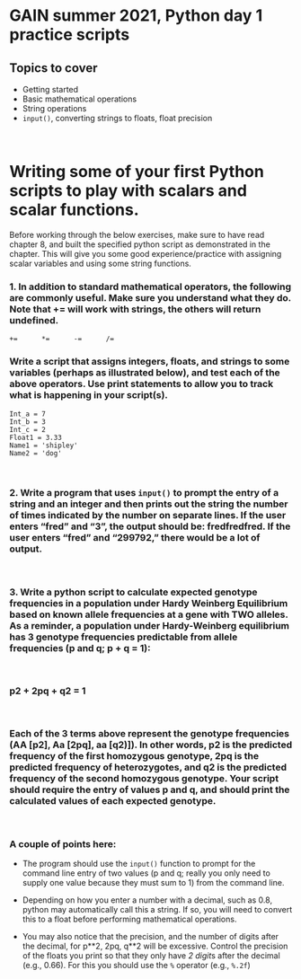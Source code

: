 # GAIN summer 2021, Python day 1 practice scripts

## Topics to cover
- Getting started
- Basic mathematical operations
- String operations
- `input()`, converting strings to floats, float precision

<p>&nbsp;</p>

# Writing some of your first Python scripts to play with scalars and scalar functions.

Before working through the below exercises, make sure to have read chapter 8, and built the specified python script as demonstrated in the chapter. This will give you some good experience/practice with assigning scalar variables and using some string functions.

### 1. In addition to standard mathematical operators, the following are commonly useful. Make sure you understand what they do. Note that += will work with strings, the others will return undefined.


    +=      *= 	    -= 	    /=	   

 ### Write a script that assigns integers, floats, and strings to some variables (perhaps as illustrated below), and test each of the above operators. Use print statements to allow you to track what is happening in your script(s).

    Int_a = 7
    Int_b = 3
    Int_c = 2
    Float1 = 3.33
    Name1 = 'shipley'
    Name2 = 'dog'

<p>&nbsp;</p>

### 2. Write a program that uses `input()` to prompt the entry of a string and an integer and then prints out the string the number of times indicated by the number on separate lines.  If the user enters “fred” and “3”, the output should be: fredfredfred. If the user enters “fred” and “299792,” there would be a lot of output.
<p>&nbsp;</p>

### 3. Write a python script to calculate expected genotype frequencies in a population under Hardy Weinberg Equilibrium based on known allele frequencies at a gene with TWO alleles. As a reminder, a population under Hardy-Weinberg equilibrium has 3 genotype frequencies predictable from allele frequencies (p and q; p + q = 1):
<p>&nbsp;</p>

### p**2 + 2pq + q**2 = 1
<p>&nbsp;</p>

### Each of the 3 terms above represent the genotype frequencies (**AA [p2], Aa [2pq], aa [q2)]**). In other words, p2 is the predicted frequency of the first homozygous genotype, 2pq is the predicted frequency of heterozygotes, and q2 is the predicted frequency of the second homozygous genotype. Your script should require the entry of values p and q, and should print the calculated values of each expected genotype.
<p>&nbsp;</p>

### A couple of points here:

- The program should use the `input()` function to prompt for the command line entry of two values (p and q; really you only need to supply one value because they must sum to 1) from the command line.

- Depending on how you enter a number with a decimal, such as 0.8, python may automatically call this a string. If so, you will need to convert this to a float before performing mathematical operations.

- You may also notice that the precision, and the number of digits after the decimal, for p\*\*2, 2pq, q\*\*2 will be excessive. Control the precision of the floats you print so that they only have *2 digit*s after the decimal (e.g., 0.66). For this you should use the `%` operator (e.g., `%.2f`)